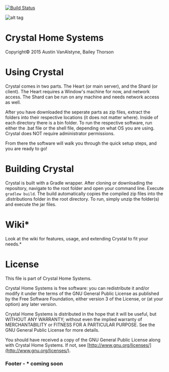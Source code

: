 [![Build Status](https://travis-ci.org/PulsePanda/Crystal.svg?branch=master)](https://travis-ci.org/PulsePanda/Crystal)

![alt tag](http://austinva.me/austinVanAlstyne_files/chs.png)

# Crystal Home Systems
Copyright© 2015 Austin VanAlstyne, Bailey Thorson

# Using Crystal
Crystal comes in two parts. The Heart (or main server), and the Shard (or client). The Heart requires a Window's machine for now, and network access. The Shard can be run on any machine and needs network access as well.

After you have downloaded the seperate parts as zip files, extract the folders into their respective locations (it does not matter where). Inside of each directory there is a bin folder. To run the respective software, run either the .bat file or the shell file, depending on what OS you are using. Crystal does NOT require administrator permissions.

From there the software will walk you through the quick setup steps, and you are ready to go!

# Building Crystal
Crystal is built with a Gradle wrapper. After cloning or downloading the repository, navigate to the root folder and open your command line. Execute `gradlew build`. The build automatically copies the compiled zip files into the .distributions folder in the root directory. To run, simply unzip the folder(s) and execute the jar files.

# Wiki*
Look at the wiki for features, usage, and extending Crystal to fit your needs.*

# License
This file is part of Crystal Home Systems.

Crystal Home Systems is free software: you can redistribute it and/or modify
it under the terms of the GNU General Public License as published by
the Free Software Foundation, either version 3 of the License, or
(at your option) any later version.

Crystal Home Systems is distributed in the hope that it will be useful,
but WITHOUT ANY WARRANTY; without even the implied warranty of
MERCHANTABILITY or FITNESS FOR A PARTICULAR PURPOSE.  See the
GNU General Public License for more details.

You should have received a copy of the GNU General Public License
along with Crystal Home Systems. If not, see [http://www.gnu.org/licenses/](http://www.gnu.org/licenses/).

### Footer - * coming soon
